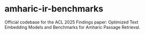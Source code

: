 # amharic-ir-benchmarks
Official codebase for the ACL 2025 Findings paper: Optimized Text Embedding Models and Benchmarks for Amharic Passage Retrieval.
